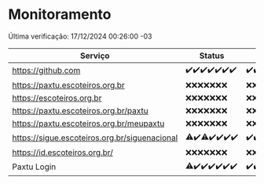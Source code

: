# Monitoramento

Última verificação: 17/12/2024 00:26:00 -03

|Serviço|Status|Últimas 24h|
|---|---|---|
|https://github.com|<span title="2024-12-10: OK=23">✔️</span><span title="2024-12-11: OK=23">✔️</span><span title="2024-12-12: OK=23">✔️</span><span title="2024-12-13: OK=23">✔️</span><span title="2024-12-14: OK=23">✔️</span><span title="2024-12-15: OK=23">✔️</span><span title="2024-12-16: OK=2">✔️</span>|<span title="16/12/2024 00:30:00 -03 : 200">✔️</span><span title="16/12/2024 01:11:00 -03 : 200">✔️</span><span title="16/12/2024 02:10:00 -03 : 200">✔️</span><span title="16/12/2024 03:13:00 -03 : 200">✔️</span><span title="16/12/2024 04:09:00 -03 : 200">✔️</span><span title="16/12/2024 05:13:00 -03 : 200">✔️</span><span title="16/12/2024 06:10:00 -03 : 200">✔️</span><span title="16/12/2024 07:10:00 -03 : 200">✔️</span><span title="16/12/2024 08:08:00 -03 : 200">✔️</span><span title="16/12/2024 09:17:00 -03 : 200">✔️</span><span title="16/12/2024 10:20:00 -03 : 200">✔️</span><span title="16/12/2024 11:08:00 -03 : 200">✔️</span><span title="16/12/2024 12:09:00 -03 : 200">✔️</span><span title="16/12/2024 13:11:00 -03 : 200">✔️</span><span title="16/12/2024 14:08:00 -03 : 200">✔️</span><span title="16/12/2024 15:12:00 -03 : 200">✔️</span><span title="16/12/2024 16:07:00 -03 : 200">✔️</span><span title="16/12/2024 17:10:00 -03 : 200">✔️</span><span title="16/12/2024 18:07:00 -03 : 200">✔️</span><span title="16/12/2024 19:07:00 -03 : 200">✔️</span><span title="16/12/2024 20:08:00 -03 : 200">✔️</span><span title="16/12/2024 21:44:00 -03 : 200">✔️</span><span title="16/12/2024 23:20:00 -03 : 200">✔️</span><span title="17/12/2024 00:26:00 -03 : 200">✔️</span>|
|https://paxtu.escoteiros.org.br|<span title="2024-12-10: Falhas=23">❌</span><span title="2024-12-11: Falhas=23">❌</span><span title="2024-12-12: Falhas=23">❌</span><span title="2024-12-13: Falhas=23">❌</span><span title="2024-12-14: Falhas=23">❌</span><span title="2024-12-15: Falhas=23">❌</span><span title="2024-12-16: Falhas=2">❌</span>|<span title="16/12/2024 00:30:00 -03 : 403">❌</span><span title="16/12/2024 01:11:00 -03 : 403">❌</span><span title="16/12/2024 02:10:00 -03 : 403">❌</span><span title="16/12/2024 03:13:00 -03 : 403">❌</span><span title="16/12/2024 04:09:00 -03 : 403">❌</span><span title="16/12/2024 05:13:00 -03 : 403">❌</span><span title="16/12/2024 06:10:00 -03 : 403">❌</span><span title="16/12/2024 07:10:00 -03 : 403">❌</span><span title="16/12/2024 08:08:00 -03 : 403">❌</span><span title="16/12/2024 09:17:00 -03 : 403">❌</span><span title="16/12/2024 10:20:00 -03 : 403">❌</span><span title="16/12/2024 11:08:00 -03 : 403">❌</span><span title="16/12/2024 12:09:00 -03 : 403">❌</span><span title="16/12/2024 13:11:00 -03 : 403">❌</span><span title="16/12/2024 14:08:00 -03 : 403">❌</span><span title="16/12/2024 15:12:00 -03 : 403">❌</span><span title="16/12/2024 16:07:00 -03 : 403">❌</span><span title="16/12/2024 17:10:00 -03 : 403">❌</span><span title="16/12/2024 18:07:00 -03 : 403">❌</span><span title="16/12/2024 19:07:00 -03 : 403">❌</span><span title="16/12/2024 20:08:00 -03 : 403">❌</span><span title="16/12/2024 21:44:00 -03 : 403">❌</span><span title="16/12/2024 23:20:00 -03 : 403">❌</span><span title="17/12/2024 00:26:00 -03 : 403">❌</span>|
|https://escoteiros.org.br|<span title="2024-12-10: Falhas=23">❌</span><span title="2024-12-11: Falhas=23">❌</span><span title="2024-12-12: Falhas=23">❌</span><span title="2024-12-13: Falhas=23">❌</span><span title="2024-12-14: Falhas=23">❌</span><span title="2024-12-15: Falhas=23">❌</span><span title="2024-12-16: Falhas=2">❌</span>|<span title="16/12/2024 00:30:00 -03 : 403">❌</span><span title="16/12/2024 01:11:00 -03 : 403">❌</span><span title="16/12/2024 02:10:00 -03 : 403">❌</span><span title="16/12/2024 03:13:00 -03 : 403">❌</span><span title="16/12/2024 04:09:00 -03 : 403">❌</span><span title="16/12/2024 05:13:00 -03 : 403">❌</span><span title="16/12/2024 06:10:00 -03 : 403">❌</span><span title="16/12/2024 07:10:00 -03 : 403">❌</span><span title="16/12/2024 08:08:00 -03 : 403">❌</span><span title="16/12/2024 09:17:00 -03 : 403">❌</span><span title="16/12/2024 10:20:00 -03 : 403">❌</span><span title="16/12/2024 11:08:00 -03 : 403">❌</span><span title="16/12/2024 12:09:00 -03 : 403">❌</span><span title="16/12/2024 13:11:00 -03 : 403">❌</span><span title="16/12/2024 14:08:00 -03 : 403">❌</span><span title="16/12/2024 15:12:00 -03 : 403">❌</span><span title="16/12/2024 16:07:00 -03 : 403">❌</span><span title="16/12/2024 17:10:00 -03 : 403">❌</span><span title="16/12/2024 18:07:00 -03 : 403">❌</span><span title="16/12/2024 19:07:00 -03 : 403">❌</span><span title="16/12/2024 20:08:00 -03 : 403">❌</span><span title="16/12/2024 21:44:00 -03 : 403">❌</span><span title="16/12/2024 23:20:00 -03 : 403">❌</span><span title="17/12/2024 00:26:00 -03 : 403">❌</span>|
|https://paxtu.escoteiros.org.br/paxtu|<span title="2024-12-10: Falhas=23">❌</span><span title="2024-12-11: Falhas=23">❌</span><span title="2024-12-12: Falhas=23">❌</span><span title="2024-12-13: Falhas=23">❌</span><span title="2024-12-14: Falhas=23">❌</span><span title="2024-12-15: Falhas=23">❌</span><span title="2024-12-16: Falhas=2">❌</span>|<span title="16/12/2024 00:30:00 -03 : 403">❌</span><span title="16/12/2024 01:11:00 -03 : 403">❌</span><span title="16/12/2024 02:10:00 -03 : 403">❌</span><span title="16/12/2024 03:13:00 -03 : 403">❌</span><span title="16/12/2024 04:09:00 -03 : 403">❌</span><span title="16/12/2024 05:13:00 -03 : 403">❌</span><span title="16/12/2024 06:10:00 -03 : 403">❌</span><span title="16/12/2024 07:10:00 -03 : 403">❌</span><span title="16/12/2024 08:08:00 -03 : 403">❌</span><span title="16/12/2024 09:17:00 -03 : 403">❌</span><span title="16/12/2024 10:20:00 -03 : 403">❌</span><span title="16/12/2024 11:08:00 -03 : 403">❌</span><span title="16/12/2024 12:09:00 -03 : 403">❌</span><span title="16/12/2024 13:11:00 -03 : 403">❌</span><span title="16/12/2024 14:08:00 -03 : 403">❌</span><span title="16/12/2024 15:12:00 -03 : 403">❌</span><span title="16/12/2024 16:07:00 -03 : 403">❌</span><span title="16/12/2024 17:10:00 -03 : 403">❌</span><span title="16/12/2024 18:07:00 -03 : 403">❌</span><span title="16/12/2024 19:07:00 -03 : 403">❌</span><span title="16/12/2024 20:08:00 -03 : 403">❌</span><span title="16/12/2024 21:44:00 -03 : 403">❌</span><span title="16/12/2024 23:20:00 -03 : 403">❌</span><span title="17/12/2024 00:26:00 -03 : 403">❌</span>|
|https://paxtu.escoteiros.org.br/meupaxtu|<span title="2024-12-10: Falhas=23">❌</span><span title="2024-12-11: Falhas=23">❌</span><span title="2024-12-12: Falhas=23">❌</span><span title="2024-12-13: Falhas=23">❌</span><span title="2024-12-14: Falhas=23">❌</span><span title="2024-12-15: Falhas=23">❌</span><span title="2024-12-16: Falhas=2">❌</span>|<span title="16/12/2024 00:30:00 -03 : 403">❌</span><span title="16/12/2024 01:11:00 -03 : 403">❌</span><span title="16/12/2024 02:10:00 -03 : 403">❌</span><span title="16/12/2024 03:13:00 -03 : 403">❌</span><span title="16/12/2024 04:09:00 -03 : 403">❌</span><span title="16/12/2024 05:13:00 -03 : 403">❌</span><span title="16/12/2024 06:10:00 -03 : 403">❌</span><span title="16/12/2024 07:10:00 -03 : 403">❌</span><span title="16/12/2024 08:08:00 -03 : 403">❌</span><span title="16/12/2024 09:17:00 -03 : 403">❌</span><span title="16/12/2024 10:20:00 -03 : 403">❌</span><span title="16/12/2024 11:08:00 -03 : 403">❌</span><span title="16/12/2024 12:09:00 -03 : 403">❌</span><span title="16/12/2024 13:11:00 -03 : 403">❌</span><span title="16/12/2024 14:08:00 -03 : 403">❌</span><span title="16/12/2024 15:12:00 -03 : 403">❌</span><span title="16/12/2024 16:07:00 -03 : 403">❌</span><span title="16/12/2024 17:10:00 -03 : 403">❌</span><span title="16/12/2024 18:07:00 -03 : 403">❌</span><span title="16/12/2024 19:07:00 -03 : 403">❌</span><span title="16/12/2024 20:08:00 -03 : 403">❌</span><span title="16/12/2024 21:44:00 -03 : 403">❌</span><span title="16/12/2024 23:20:00 -03 : 403">❌</span><span title="17/12/2024 00:26:00 -03 : 403">❌</span>|
|https://sigue.escoteiros.org.br/siguenacional|<span title="2024-12-10: OK=22, Falhas=1">⚠️</span><span title="2024-12-11: OK=23">✔️</span><span title="2024-12-12: OK=21, Falhas=2">⚠️</span><span title="2024-12-13: OK=23">✔️</span><span title="2024-12-14: OK=23">✔️</span><span title="2024-12-15: OK=23">✔️</span><span title="2024-12-16: OK=2">✔️</span>|<span title="16/12/2024 00:30:00 -03 : 200">✔️</span><span title="16/12/2024 01:11:00 -03 : 200">✔️</span><span title="16/12/2024 02:10:00 -03 : 200">✔️</span><span title="16/12/2024 03:13:00 -03 : 200">✔️</span><span title="16/12/2024 04:09:00 -03 : 200">✔️</span><span title="16/12/2024 05:13:00 -03 : 200">✔️</span><span title="16/12/2024 06:10:00 -03 : 200">✔️</span><span title="16/12/2024 07:10:00 -03 : 200">✔️</span><span title="16/12/2024 08:08:00 -03 : 200">✔️</span><span title="16/12/2024 09:17:00 -03 : 200">✔️</span><span title="16/12/2024 10:20:00 -03 : 200">✔️</span><span title="16/12/2024 11:08:00 -03 : 200">✔️</span><span title="16/12/2024 12:09:00 -03 : 200">✔️</span><span title="16/12/2024 13:11:00 -03 : 200">✔️</span><span title="16/12/2024 14:08:00 -03 : 200">✔️</span><span title="16/12/2024 15:12:00 -03 : 200">✔️</span><span title="16/12/2024 16:07:00 -03 : 200">✔️</span><span title="16/12/2024 17:10:00 -03 : 200">✔️</span><span title="16/12/2024 18:07:00 -03 : 200">✔️</span><span title="16/12/2024 19:07:00 -03 : 200">✔️</span><span title="16/12/2024 20:08:00 -03 : 200">✔️</span><span title="16/12/2024 21:44:00 -03 : 200">✔️</span><span title="16/12/2024 23:20:00 -03 : 200">✔️</span><span title="17/12/2024 00:26:00 -03 : 200">✔️</span>|
|https://id.escoteiros.org.br/|<span title="2024-12-10: Falhas=23">❌</span><span title="2024-12-11: Falhas=23">❌</span><span title="2024-12-12: Falhas=23">❌</span><span title="2024-12-13: Falhas=23">❌</span><span title="2024-12-14: Falhas=23">❌</span><span title="2024-12-15: Falhas=23">❌</span><span title="2024-12-16: Falhas=2">❌</span>|<span title="16/12/2024 00:30:00 -03 : 403">❌</span><span title="16/12/2024 01:11:00 -03 : 403">❌</span><span title="16/12/2024 02:10:00 -03 : 403">❌</span><span title="16/12/2024 03:13:00 -03 : 403">❌</span><span title="16/12/2024 04:09:00 -03 : 403">❌</span><span title="16/12/2024 05:13:00 -03 : 403">❌</span><span title="16/12/2024 06:10:00 -03 : 403">❌</span><span title="16/12/2024 07:10:00 -03 : 403">❌</span><span title="16/12/2024 08:08:00 -03 : 403">❌</span><span title="16/12/2024 09:17:00 -03 : 403">❌</span><span title="16/12/2024 10:20:00 -03 : 403">❌</span><span title="16/12/2024 11:08:00 -03 : 403">❌</span><span title="16/12/2024 12:09:00 -03 : 403">❌</span><span title="16/12/2024 13:11:00 -03 : 403">❌</span><span title="16/12/2024 14:08:00 -03 : 403">❌</span><span title="16/12/2024 15:12:00 -03 : 403">❌</span><span title="16/12/2024 16:07:00 -03 : 403">❌</span><span title="16/12/2024 17:10:00 -03 : 403">❌</span><span title="16/12/2024 18:07:00 -03 : 403">❌</span><span title="16/12/2024 19:07:00 -03 : 403">❌</span><span title="16/12/2024 20:08:00 -03 : 403">❌</span><span title="16/12/2024 21:44:00 -03 : 403">❌</span><span title="16/12/2024 23:20:00 -03 : 403">❌</span><span title="17/12/2024 00:26:00 -03 : 403">❌</span>|
|Paxtu Login|<span title="2024-12-10: OK=22, Falhas=1">⚠️</span><span title="2024-12-11: OK=23">✔️</span><span title="2024-12-12: OK=23">✔️</span><span title="2024-12-13: OK=23">✔️</span><span title="2024-12-14: OK=23">✔️</span><span title="2024-12-15: OK=23">✔️</span><span title="2024-12-16: OK=2">✔️</span>|<span title="16/12/2024 00:30:00 -03 : 200">✔️</span><span title="16/12/2024 01:11:00 -03 : 200">✔️</span><span title="16/12/2024 02:10:00 -03 : 200">✔️</span><span title="16/12/2024 03:13:00 -03 : 200">✔️</span><span title="16/12/2024 04:09:00 -03 : 200">✔️</span><span title="16/12/2024 05:13:00 -03 : 200">✔️</span><span title="16/12/2024 06:10:00 -03 : 200">✔️</span><span title="16/12/2024 07:10:00 -03 : 200">✔️</span><span title="16/12/2024 08:08:00 -03 : 200">✔️</span><span title="16/12/2024 09:17:00 -03 : 200">✔️</span><span title="16/12/2024 10:20:00 -03 : 200">✔️</span><span title="16/12/2024 11:08:00 -03 : 200">✔️</span><span title="16/12/2024 12:09:00 -03 : 200">✔️</span><span title="16/12/2024 13:11:00 -03 : 200">✔️</span><span title="16/12/2024 14:08:00 -03 : 200">✔️</span><span title="16/12/2024 15:12:00 -03 : 200">✔️</span><span title="16/12/2024 16:07:00 -03 : 200">✔️</span><span title="16/12/2024 17:10:00 -03 : 200">✔️</span><span title="16/12/2024 18:07:00 -03 : 200">✔️</span><span title="16/12/2024 19:07:00 -03 : 200">✔️</span><span title="16/12/2024 20:08:00 -03 : 200">✔️</span><span title="16/12/2024 21:44:00 -03 : 200">✔️</span><span title="16/12/2024 23:20:00 -03 : 200">✔️</span><span title="17/12/2024 00:26:00 -03 : 200">✔️</span>|
